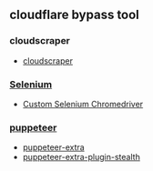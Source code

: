 ## cloudflare bypass tool

### cloudscraper
* [cloudscraper](https://github.com/VeNoMouS/cloudscraper)

### [Selenium](https://github.com/SeleniumHQ/selenium)
* [Custom Selenium Chromedriver](https://github.com/ultrafunkamsterdam/undetected-chromedriver)

### [puppeteer](https://github.com/puppeteer/puppeteer)
* [puppeteer-extra](https://github.com/berstend/puppeteer-extra)
* [puppeteer-extra-plugin-stealth](https://github.com/berstend/puppeteer-extra/tree/master/packages/puppeteer-extra-plugin-stealth)
